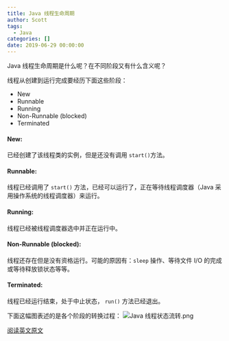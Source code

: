 ```yaml
---
title: Java 线程生命周期
author: Scott
tags:
  - Java
categories: []
date: 2019-06-29 00:00:00
---
```


Java 线程生命周期是什么呢？在不同阶段又有什么含义呢？
<!--more-->

线程从创建到运行完成要经历下面这些阶段：

* New
* Runnable
* Running
* Non-Runnable (blocked)
* Terminated

#### New:
已经创建了该线程类的实例，但是还没有调用 `start()`方法。

#### Runnable:
线程已经调用了 `start()` 方法，已经可以运行了，正在等待线程调度器（Java 采用操作系统的线程调度器）来运行。

#### Running:

线程已经被线程调度器选中并正在运行中。

#### Non-Runnable (blocked):
线程还存在但是没有资格运行。可能的原因有：`sleep` 操作、等待文件 I/O 的完成或等待释放锁状态等等。

#### Terminated:
线程已经运行结束，处于中止状态， `run()` 方法已经退出。

下面这幅图表述的是各个阶段的转换过程：
![Java 线程状态流转.png](/images/java-thread-life-cycle.webp)

[阅读英文原文](http://www.techbeamers.com/java-multithreading-with-examples/)